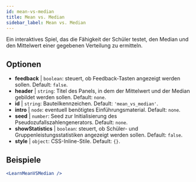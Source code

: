```yaml
---
id: mean-vs-median
title: Mean vs. Median
sidebar_label: Mean vs. Median
---
```


Ein interaktives Spiel, das die Fähigkeit der Schüler testet, den Median und den Mittelwert einer gegebenen Verteilung zu ermitteln.

## Optionen

* __feedback__ | `boolean`: steuert, ob Feedback-Tasten angezeigt werden sollen. Default: `false`.
* __header__ | `string`: Titel des Panels, in dem der Mittelwert und der Median gebildet werden sollen. Default: `none`.
* __id__ | `string`: Bauteilkennzeichen. Default: `'mean_vs_median'`.
* __intro__ | `node`: eventuell benötigtes Einführungsmaterial. Default: `none`.
* __seed__ | `number`: Seed zur Initialisierung des Pseudozufallszahlengenerators. Default: `none`.
* __showStatistics__ | `boolean`: steuert, ob Schüler- und Gruppenleistungsstatistiken angezeigt werden sollen. Default: `false`.
* __style__ | `object`: CSS-Inline-Stile. Default: `{}`.


## Beispiele

```jsx live
<LearnMeanVSMedian />
```


